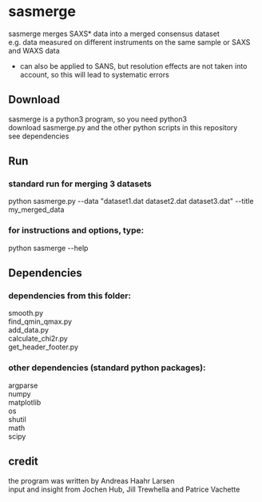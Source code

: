 # sasmerge

sasmerge merges SAXS* data into a merged consensus dataset   
e.g. data measured on different instruments on the same sample or SAXS and WAXS data
* can also be applied to SANS, but resolution effects are not taken into account, so this will lead to systematic errors   

## Download
sasmerge is a python3 program, so you need python3    
download sasmerge.py and the other python scripts in this repository       
see dependencies  

## Run  

### standard run for merging 3 datasets
python sasmerge.py --data "dataset1.dat dataset2.dat dataset3.dat" --title my_merged_data

### for instructions and options, type: 
python sasmerge --help

## Dependencies

### dependencies from this folder:     
smooth.py    
find_qmin_qmax.py    
add_data.py      
calculate_chi2r.py    
get_header_footer.py     

### other dependencies (standard python packages):   
argparse     
numpy    
matplotlib    
os    
shutil    
math    
scipy    

## credit
the program was written by Andreas Haahr Larsen   
input and insight from Jochen Hub, Jill Trewhella and Patrice Vachette   
